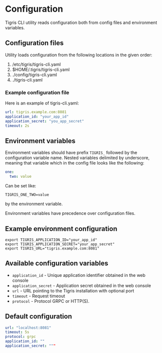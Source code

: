 # Configuration

Tigris CLI utility reads configuration both from config files and environment variables.

## Configuration files

Utility loads configuration from the following locations in the given order:

1. /etc/tigris/tigris-cli.yaml
2. $HOME/.tigris/tigris-cli.yaml
3. ./config/tigris-cli.yaml
4. ./tigris-cli.yaml

### Example configuration file

Here is an example of tigris-cli.yaml:

```yaml
url: tigris.example.com:8081
application_id: "your_app_id"
application_secret: "you_app_secret"
timeout: 2s
```

## Environment variables

Environment variables should have prefix `TIGRIS_` followed by the configuration variable name.
Nested variables delimited by underscore, meaning that variable which in the config file looks like the following:

```yaml
one:
  two: value
```

Can be set like:

```shell
TIGRIS_ONE_TWO=value
```

by the environment variable.

Environment variables have precedence over configuration files.

## Example environment configuration

```shell
export TIGRIS_APPLICATION_ID="your_app_id"
export TIGRIS_APPLICATION_SECRET="your_app_secret"
export TIGRIS_URL="tigris.example.com:8081"
```

## Available configuration variables

- `application_id` - Unique application identifier obtained in the web console
- `application_secret` - Application secret obtained in the web console
- `url` - URL pointing to the Tigris installation with optional port
- `timeout` - Request timeout
- `protocol` - Protocol GRPC or HTTP(S).

## Default configuration

```yaml
url: "localhost:8081"
timeout: 5s
protocol: grpc
application_id: ""
application_secret: """
```
